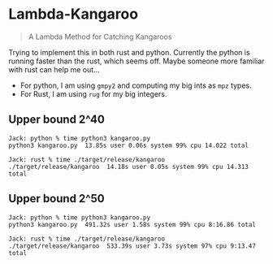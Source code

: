 # Lambda-Kangaroo
> A Lambda Method for Catching Kangaroos

Trying to implement this in both rust and python. Currently the python is running faster than the rust, which seems off. Maybe someone more familiar with rust can help me out...

- For python, I am using `gmpy2` and computing my big ints as `mpz` types. 
- For Rust, I am using `rug` for my big integers.

## Upper bound 2^40

```
Jack: python % time python3 kangaroo.py
python3 kangaroo.py  13.85s user 0.06s system 99% cpu 14.022 total

Jack: rust % time ./target/release/kangaroo
./target/release/kangaroo  14.18s user 0.05s system 99% cpu 14.313 total
```

## Upper bound 2^50

```
Jack: python % time python3 kangaroo.py
python3 kangaroo.py  491.32s user 1.58s system 99% cpu 8:16.86 total

Jack: rust % time ./target/release/kangaroo
./target/release/kangaroo  533.39s user 3.73s system 97% cpu 9:13.47 total
```
